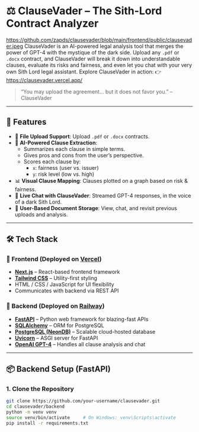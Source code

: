 # ⚖️ ClauseVader – The Sith-Lord Contract Analyzer
https://github.com/zapds/clausevader/blob/main/frontend/public/clausevader.jpeg
ClauseVader is an AI-powered legal analysis tool that merges the power of GPT-4 with the mystique of the dark side. Upload any `.pdf` or `.docx` contract, and ClauseVader will break it down into understandable clauses, evaluate its risks and fairness, and even let you chat with your very own Sith Lord legal assistant.
Explore ClauseVader in action:
👉 https://clausevader.vercel.app/
> “You may upload the agreement… but it does not favor you.” – ClauseVader

---

## 🚀 Features

- 📄 **File Upload Support**: Upload `.pdf` or `.docx` contracts.
- 🧠 **AI-Powered Clause Extraction**:
  - Summarizes each clause in simple terms.
  - Gives pros and cons from the user’s perspective.
  - Scores each clause by:
    - `x`: fairness (user vs. issuer)
    - `y`: risk level (low vs. high)
- 📊 **Visual Clause Mapping**: Clauses plotted on a graph based on risk & fairness.
- 💬 **Live Chat with ClauseVader**: Streamed GPT-4 responses, in the voice of a dark Sith Lord.
- 🔐 **User-Based Document Storage**: View, chat, and revisit previous uploads and analysis.

---

## 🛠 Tech Stack

### 🔹 Frontend (Deployed on [Vercel](https://vercel.com))
- **[Next.js](https://nextjs.org/)** – React-based frontend framework
- **[Tailwind CSS](https://tailwindcss.com/)** – Utility-first styling
- HTML / CSS / JavaScript for UI flexibility
- Communicates with backend via REST API

### 🔸 Backend (Deployed on [Railway](https://railway.app))
- **[FastAPI](https://fastapi.tiangolo.com/)** – Python web framework for blazing-fast APIs
- **[SQLAlchemy](https://www.sqlalchemy.org/)** – ORM for PostgreSQL
- **[PostgreSQL (NeonDB)](https://neon.tech/)** – Scalable cloud-hosted database
- **[Uvicorn](https://www.uvicorn.org/)** – ASGI server for FastAPI
- **[OpenAI GPT-4](https://platform.openai.com/)** – Handles all clause analysis and chat

---

## 📦 Backend Setup (FastAPI)

### 1. Clone the Repository

```bash
git clone https://github.com/your-username/clausevader.git
cd clausevader/backend
python -m venv venv
source venv/bin/activate     # On Windows: venv\Scripts\activate
pip install -r requirements.txt
